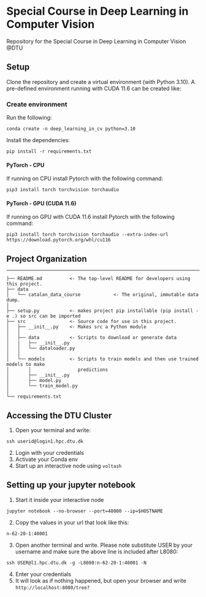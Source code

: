 Special Course in Deep Learning in Computer Vision
==================================================

Repository for the Special Course in Deep Learning in Computer Vision @DTU

## Setup

Clone the repository and create a virtual environment (with Python 3.10). A pre-defined environment running with CUDA 11.6 can be created like:

### Create environment
Run the following:

```
conda create -n deep_learning_in_cv python=3.10
```

Install the dependencies:
```
pip install -r requirements.txt
```

#### PyTorch - CPU
If running on CPU install Pytorch with the following command:

```
pip3 install torch torchvision torchaudio
```

#### PyTorch - GPU (CUDA 11.6)
If running on GPU with CUDA 11.6 install Pytorch with the following command:
```
pip3 install torch torchvision torchaudio --extra-index-url https://download.pytorch.org/whl/cu116
```

## Project Organization
------------

    ├── README.md          <- The top-level README for developers using this project.
    ├── data
    │   └── catalan_data_course            <- The original, immutable data dump.
    │
    ├── setup.py           <- makes project pip installable (pip install -e .) so src can be imported
    ├── src                <- Source code for use in this project.
    │   ├── __init__.py    <- Makes src a Python module
    │   │
    │   ├── data           <- Scripts to download or generate data
    │   |   ├── __init__.py
    │   │   └── dataloader.py
    │   │
    │   └── models         <- Scripts to train models and then use trained models to make
    │       │                 predictions
    │       ├── __init__.py
    │       ├── model.py
    │       └── train_model.py
    │
    └── requirements.txt 

## Accessing the DTU Cluster
1. Open your terminal and write:
```
ssh userid@login1.hpc.dtu.dk
```
2. Login with your credentials
3. Activate your Conda env
4. Start up an interactive node using ```voltash```

## Setting up your jupyter notebook
1. Start it inside your interactive node
```
jupyter notebook --no-browser --port=40000 --ip=$HOSTNAME
```
2. Copy the values in your url that look like this:
```
n-62-20-1:40001
```
3. Open another terminal and write. Please note substitute USER by your username and make sure the above line is included after L8080:
```
ssh USER@l1.hpc.dtu.dk -g -L8080:n-62-20-1:40001 -N
```
4. Enter your credentials
5. It will look as if nothing happened, but open your browser and write ```http://localhost:8080/tree?```